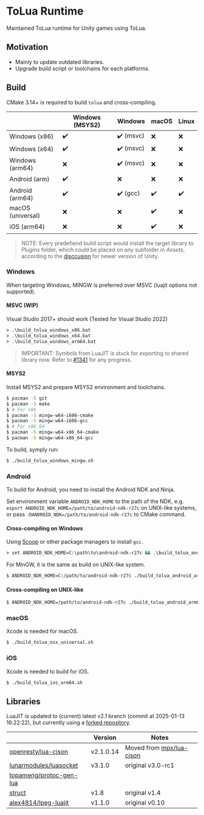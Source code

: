 ToLua Runtime
=============
Maintained ToLua runtime for Unity games using ToLua.


Motivation
----------
- Mainly to update outdated libraries.
- Upgrade build script or toolchains for each platforms.


Build
-----
CMake 3.14+ is required to build `tolua` and cross-compiling.

|                   | Windows (MSYS2)    | Windows                   | macOS              | Linux              |
| ----------------- | ------------------ | ------------------------- | ------------------ | ------------------ |
| Windows (x86)     | :heavy_check_mark: | :heavy_check_mark: (msvc) | :x:                | :x:                |
| Windows (x64)     | :heavy_check_mark: | :heavy_check_mark: (msvc) | :x:                | :x:                |
| Windows (arm64)   | :x:                | :heavy_check_mark: (msvc) | :x:                | :x:                |
| Android (arm)     | :heavy_check_mark: | :x:                       | :x:                | :x:                |
| Android (arm64)   | :heavy_check_mark: | :heavy_check_mark: (gcc)  | :heavy_check_mark: | :heavy_check_mark: |
| macOS (universal) | :x:                | :x:                       | :heavy_check_mark: | :x:                |
| iOS (arm64)       | :x:                | :x:                       | :heavy_check_mark: | :x:                |

> NOTE: Every predefiend build script would install the target library to *Plugins*
> folder, which could be placed on any subfolder in *Assets*, according to the 
> [disccusion](https://discussions.unity.com/t/plugins-folder-inside-a-unity-package-does-it-have-to-be-on-the-root-folder-or-not/934638/2)
> for newer version of Unity.

### Windows
When targeting Windows, MINGW is preferred over MSVC (luajit options not supported).

#### MSVC (WIP)
Visual Studio 2017+ should work (Tested for Visual Studio 2022)

```bat
> .\build_tolua_windows_x86.bat
> .\build_tolua_windows_x64.bat
> .\build_tolua_windows_arm64.bat
```

> IMPORTANT: Symbols from LuaJIT is stuck for exporting to shared library now.
> Refer to [#1341](https://github.com/LuaJIT/LuaJIT/issues/1341) for any progress.

#### MSYS2
Install MSYS2 and prepare MSYS2 environment and toolchains.

```bash
$ pacman -S git
$ pacman -S make
$ # For x86
$ pacman -S mingw-w64-i686-cmake
$ pacman -S mingw-w64-i686-gcc
$ # For x86_64
$ pacman -S mingw-w64-x86_64-cmake
$ pacman -S mingw-w64-x86_64-gcc
```

To build, symply run:
```bash
$ ./build_tolua_windows_mingw.sh
```

### Android
To build for Android, you need to install the Android NDK and Ninja.

Set environment variable `ANDROID_NDK_HOME` to the path of the NDK,
e.g. `export ANDROID_NDK_HOME=/path/to/android-ndk-r27c` on UNIX-like systems, or
pass `-DANDROID_NDK=/path/to/android-ndk-r27c` to CMake command.

#### Cross-compiling on Windows
Using [Scoop](https://scoop.sh/) or other package managers to install `gcc`.
```bat
> set ANDROID_NDK_HOME=C:\path\to\android-ndk-r27c && .\build_tolua_android_arm64.bat
```

For MinGW, it is the same as build on UNIX-like system.
```bash
$ ANDROID_NDK_HOME=C:/path/to/android-ndk-r27c ./build_tolua_android_arm64.sh
```

#### Cross-compiling on UNIX-like
```bash
$ ANDROID_NDK_HOME=/path/to/android-ndk-r27c ./build_tolua_android_arm64.sh
```

### macOS
Xcode is needed for macOS.

```bash
$ ./build_tolua_osx_universal.sh
```

### iOS
Xcode is needed to build for iOS.

```bash
$ ./build_tolua_ios_arm64.sh
```


Libraries
---------
LuaJIT is updated to (current) latest v2.1 branch (commit at 2025-01-13 16:22:22),
but currently using a [forked repository](https://github.com/alex4814/luajit).

|                              | Version   | Notes                         |
| ---------------------------- | --------- | ----------------------------- |
| [openresty/lua-cjson][1]     | v2.1.0.14 | Moved from [mpx/lua-cjson][2] |
| [lunarmodules/luasocket][3]  | v3.1.0    | original v3.0-rc1             |
| [topameng/protoc-gen-lua][4] |           |                               |
| [struct][5]                  | v1.8      | original v1.4                 |
| [alex4814/lpeg-luajit][6]    | v1.1.0    | original v0.10                |

[1]: https://github.com/openresty/lua-cjson/tree/2.1.0.14
[2]: https://github.com/mpx/lua-cjson
[3]: https://github.com/lunarmodules/luasocket/tree/v3.1.0
[4]: https://github.com/topameng/protoc-gen-lua
[5]: http://www.inf.puc-rio.br/~roberto/struct/
[6]: https://github.com/alex4814/lpeg-luajit
